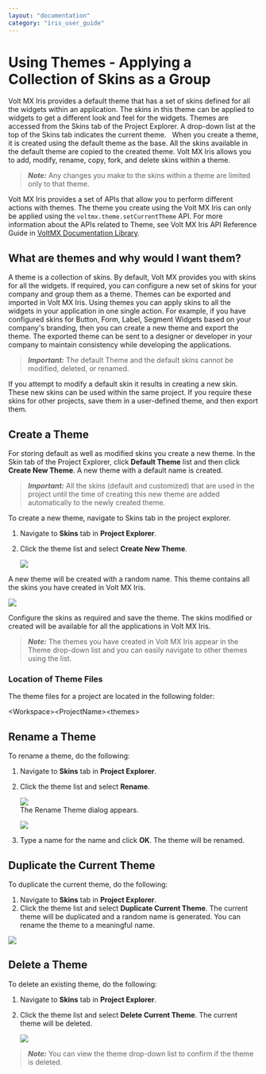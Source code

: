 ```yaml
---
layout: "documentation"
category: "iris_user_guide"
---
```

                          


Using Themes - Applying a Collection of Skins as a Group
========================================================

Volt MX  Iris provides a default theme that has a set of skins defined for all the widgets within an application. The skins in this theme can be applied to widgets to get a different look and feel for the widgets. Themes are accessed from the Skins tab of the Project Explorer. A drop-down list at the top of the Skins tab indicates the current theme.   When you create a theme, it is created using the default theme as the base. All the skins available in the default theme are copied to the created theme. Volt MX Iris allows you to add, modify, rename, copy, fork, and delete skins within a theme.

> **_Note:_** Any changes you make to the skins within a theme are limited only to that theme.

Volt MX  Iris provides a set of APIs that allow you to perform different actions with themes. The theme you create using the Volt MX Iris can only be applied using the `voltmx.theme.setCurrentTheme` API. For more information about the APIs related to Theme, see Volt MX Iris API Reference Guide in [VoltMX Documentation Library](https://opensource.hcltechsw.com/Volt-MX-Documentation-Archive/docs/documentation/Iris/iris_api_dev_guide/content/introduction.html).

What are themes and why would I want them?
------------------------------------------

A theme is a collection of skins. By default, Volt MX provides you with skins for all the widgets. If required, you can configure a new set of skins for your company and group them as a theme. Themes can be exported and imported in Volt MX Iris. Using themes you can apply skins to all the widgets in your application in one single action. For example, if you have configured skins for Button, Form, Label, Segment Widgets based on your company's branding, then you can create a new theme and export the theme. The exported theme can be sent to a designer or developer in your company to maintain consistency while developing the applications.

> **_Important:_** The default Theme and the default skins cannot be modified, deleted, or renamed.

If you attempt to modify a default skin it results in creating a new skin. These new skins can be used within the same project. If you require these skins for other projects, save them in a user-defined theme, and then export them.

Create a Theme
--------------

For storing default as well as modified skins you create a new theme. In the Skin tab of the Project Explorer, click **Default Theme** list and then click **Create New Theme**. A new theme with a default name is created.

> **_Important:_** All the skins (default and customized) that are used in the project until the time of creating this new theme are added automatically to the newly created theme.

To create a new theme, navigate to Skins tab in the project explorer.

1.  Navigate to **Skins** tab in **Project Explorer**.
2.  Click the theme list and select **Create New Theme**.

    ![](Resources/Images/ThemeList_CRR.png)

A new theme will be created with a random name. This theme contains all the skins you have created in Volt MX Iris.

![](Resources/Images/ThemeCreated_CRR.png)

Configure the skins as required and save the theme. The skins modified or created will be available for all the applications in Volt MX Iris.

> **_Note:_** The themes you have created in Volt MX Iris appear in the Theme drop-down list and you can easily navigate to other themes using the list.

### Location of Theme Files

The theme files for a project are located in the following folder:

\<Workspace\>\<ProjectName\>\<themes\>

Rename a Theme
--------------

To rename a theme, do the following: 

1.  Navigate to **Skins** tab in **Project Explorer**.
2.  Click the theme list and select **Rename**.

    ![](Resources/Images/RenameTheme_CRR.png)  
The Rename Theme dialog appears.

    ![](Resources/Images/RenameThemeDialog_CRR.png)

3.  Type a name for the name and click **OK**. The theme will be renamed.

Duplicate the Current Theme
---------------------------

To duplicate the current theme, do the following: 

1.  Navigate to **Skins** tab in **Project Explorer**.
2.  Click the theme list and select **Duplicate Current Theme**. The current theme will be duplicated and a random name is generated. You can rename the theme to a meaningful name.

  ![](Resources/Images/DuplicateCurrentTheme_CRR.png)

Delete a Theme
--------------

To delete an existing theme, do the following: 

1.  Navigate to **Skins** tab in **Project Explorer**.
2.  Click the theme list and select **Delete Current Theme**. The current theme will be deleted.

    ![](Resources/Images/DeleteCurrentThemeOption_CRR.png)

> **_Note:_** You can view the theme drop-down list to confirm if the theme is deleted.
